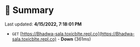 # 📖 Summary
Last updated: **4/15/2022, 7:18:01 PM**

- `GET` [https://Bhadwa-sala.toxicblte.repl.co](https://Bhadwa-sala.toxicblte.repl.co) - **Down** (361ms)
